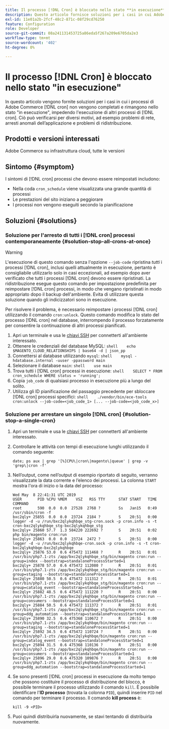 ```yaml
---
title: Il processo [!DNL Cron] è bloccato nello stato **in esecuzione**
description: Questo articolo fornisce soluzioni per i casi in cui Adobe Commerce [!DNL cron] processi non vengono completati e rimangono nello stato "in esecuzione", impedendo l'esecuzione di altri [!DNL cron] processi. Ciò può verificarsi per diversi motivi, ad esempio problemi di rete, arresti anomali dell’applicazione e problemi di ridistribuzione.
exl-id: 11e01a2b-2fcf-48c2-871c-08f29cd76250
feature: Configuration
role: Developer
source-git-commit: 08a241131453725a86eda5f267a209e6705da2e3
workflow-type: tm+mt
source-wordcount: '402'
ht-degree: 0%

---
```


# Il processo [!DNL Cron] è bloccato nello stato &quot;in esecuzione&quot;

In questo articolo vengono fornite soluzioni per i casi in cui i processi di Adobe Commerce [!DNL cron] non vengono completati e rimangono nello stato &quot;in esecuzione&quot;, impedendo l&#39;esecuzione di altri processi di [!DNL cron]. Ciò può verificarsi per diversi motivi, ad esempio problemi di rete, arresti anomali dell’applicazione e problemi di ridistribuzione.

## Prodotti e versioni interessati

Adobe Commerce su infrastruttura cloud, tutte le versioni

## Sintomo {#symptom}

I sintomi di [!DNL cron] processi che devono essere reimpostati includono:

* Nella coda `cron_schedule` viene visualizzata una grande quantità di processi
* Le prestazioni del sito iniziano a peggiorare
* I processi non vengono eseguiti secondo la pianificazione

## Soluzioni {#solutions}

### Soluzione per l&#39;arresto di tutti i [!DNL cron] processi contemporaneamente {#solution-stop-all-crons-at-once}

>[!WARNING]
>
>L&#39;esecuzione di questo comando senza l&#39;opzione `--job-code` ripristina *tutti* i processi [!DNL cron], inclusi quelli attualmente in esecuzione, pertanto è consigliabile utilizzarlo solo in casi eccezionali, ad esempio dopo aver verificato che tutti i processi [!DNL cron] devono essere ripristinati. La ridistribuzione esegue questo comando per impostazione predefinita per reimpostare [!DNL cron] processi, in modo che vengano ripristinati in modo appropriato dopo il backup dell&#39;ambiente. Evita di utilizzare questa soluzione quando gli indicizzatori sono in esecuzione.

Per risolvere il problema, è necessario reimpostare i processi [!DNL cron] utilizzando il comando `cron:unlock`. Questo comando modifica lo stato del processo [!DNL cron] nel database, interrompendo il processo forzatamente per consentire la continuazione di altri processi pianificati.

1. Apri un terminale e usa le [chiavi SSH](https://experienceleague.adobe.com/en/docs/commerce-cloud-service/user-guide/develop/secure-connections) per connetterti all&#39;ambiente interessato.
1. Ottenere le credenziali del database MySQL:    ```shell    echo $MAGENTO_CLOUD_RELATIONSHIPS | base64 -d | json_pp    ```
1. Connettersi al database utilizzando `mysql`:    ```shell    mysql -hdatabase.internal -uuser -ppassword main    ```
1. Selezionare il database `main`:    ```shell    use main    ```
1. Trova tutti i [!DNL cron] processi in esecuzione:    ```shell    SELECT * FROM cron_schedule WHERE status = 'running';    ```
1. Copia `job_code` di qualsiasi processo in esecuzione più a lungo del solito.
1. Utilizza gli ID pianificazione del passaggio precedente per sbloccare [!DNL cron] processi specifici:    ```shell    ./vendor/bin/ece-tools cron:unlock --job-code=<job_code_1> [... --job-code=<job_code_x>]    ```

### Soluzione per arrestare un singolo [!DNL cron] {#solution-stop-a-single-cron}

1. Apri un terminale e usa le [chiavi SSH](https://experienceleague.adobe.com/en/docs/commerce-cloud-service/user-guide/develop/secure-connections) per connetterti all&#39;ambiente interessato.
1. Controllare le attività con tempi di esecuzione lunghi utilizzando il comando seguente:

   ```date; ps aux | grep '[%]CPU\|cron\|magento\|queue' | grep -v 'grep\|cron -f'```

1. Nell’output, come nell’output di esempio riportato di seguito, verranno visualizzate la data corrente e l’elenco dei processi. La colonna `START` mostra l&#39;ora di inizio o la data del processo:

   ```
   Wed May  8 22:41:31 UTC 2019
   USER       PID %CPU %MEM    VSZ   RSS TTY      STAT START   TIME COMMAND
   root       590  0.0  0.0  27528  2768 ?        Ss   Jan15   0:49 /usr/sbin/cron -f
   bxc2qly+ 25855  0.0  0.0  23724  2184 ?        S    20:51   0:00 logger -d -u /run/bxc2qlykqhbqe_stg-cron.sock -p cron.info -s -t cron-bxc2qlykqhbqe_stg-bxc2qlykqhbqe_stg
   bxc2qly+ 25860 57.7  1.3 584220 222692 ?       S    20:51   0:02 php bin/magento cron:run
   bxc2qly+ 25863  0.0  0.0  23724  2472 ?        S    20:51   0:00 logger -d -u /run/bxc2qlykqhbqe-cron.sock -p cron.info -s -t cron-bxc2qlykqhbqe-bxc2qlykqhbqe
   bxc2qly+ 25876 53.0  0.6 475472 111468 ?       R    20:51   0:01 /usr/bin/php7.1-zts /app/bxc2qlykqhbqe_stg/bin/magento cron:run --group=index --bootstrap=standaloneProcessStarted=1
   bxc2qly+ 25878 57.0  0.6 475472 112080 ?       R    20:51   0:01 /usr/bin/php7.1-zts /app/bxc2qlykqhbqe_stg/bin/magento cron:run --group=staging --bootstrap=standaloneProcessStarted=1
   bxc2qly+ 25880 50.5  0.6 475472 111312 ?       R    20:51   0:01 /usr/bin/php7.1-zts /app/bxc2qlykqhbqe_stg/bin/magento cron:run --group=catalog_event --bootstrap=standaloneProcessStarted=1
   bxc2qly+ 25882 48.5  0.6 475472 111220 ?       R    20:51   0:00 /usr/bin/php7.1-zts /app/bxc2qlykqhbqe_stg/bin/magento cron:run --group=consumers --bootstrap=standaloneProcessStarted=1
   bxc2qly+ 25884 50.5  0.6 475472 111372 ?       R    20:51   0:01 /usr/bin/php7.1-zts /app/bxc2qlykqhbqe_stg/bin/magento cron:run --group=ddg_automation --bootstrap=standaloneProcessStarted=1
   bxc2qly+ 25890 32.5  0.6 475368 110672 ?       R    20:51   0:00 /usr/bin/php7.1-zts /app/bxc2qlykqhbqe/bin/magento cron:run --group=staging --bootstrap=standaloneProcessStarted=1
   bxc2qly+ 25892 34.5  0.6 475472 110724 ?       R    20:51   0:00 /usr/bin/php7.1-zts /app/bxc2qlykqhbqe/bin/magento cron:run --group=catalog_event --bootstrap=standaloneProcessStarted=1
   bxc2qly+ 25894 31.5  0.6 475368 110136 ?       R    20:51   0:00 /usr/bin/php7.1-zts /app/bxc2qlykqhbqe/bin/magento cron:run --group=consumers --bootstrap=standaloneProcessStarted=1
   bxc2qly+ 25896 29.0  0.6 475320 109876 ?       R    20:51   0:00 /usr/bin/php7.1-zts /app/bxc2qlykqhbqe/bin/magento cron:run --group=ddg_automation --bootstrap=standaloneProcessStarted=1
   ```

1. Se sono presenti [!DNL cron] processi in esecuzione da molto tempo che possono costituire il processo di distribuzione del blocco, è possibile terminare il processo utilizzando il comando `kill`. È possibile identificare l&#39;**ID processo** (trovata la colonna `PID`), quindi inserire `PID` nel comando per terminare il processo.
Il comando **kill process** è:

   ```kill -9 <PID>```

1. Puoi quindi distribuirla nuovamente, se stavi tentando di distribuirla nuovamente.
